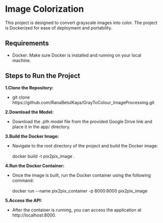 <h1>Image Colorization</h1>

This project is designed to convert grayscale images into color. The project is Dockerized for ease of deployment and portability.

<h2>Requirements</h2>

<ul>
  <li>Docker: Make sure Docker is installed and running on your local machine.</li>
</ul>

<h2>Steps to Run the Project</h2>

<p><b>1.Clone the Repository:</b> 
<ul>
  <li> git clone https://github.com/RanaBetulKaya/GrayToColour_ImageProcessing.git</li>
</ul>
</p>
<p><b>2.Download the Model:</b> 
<ul>
  <li> Download the .pth model file from the provided Google Drive link and place it in the app/ directory.</li>
</ul>
</p>
<p><b>3.Build the Docker Image:</b> 
<ul>
  <li> Navigate to the root directory of the project and build the Docker image:</li>
<br> docker build -t pix2pix_image .
</ul>
</p>
<p><b>4.Run the Docker Container:</b> 
<ul> 
  <li>Once the image is built, run the Docker container using the following command:</li> <br> docker run --name pix2pix_container -p 8000:8000 pix2pix_image
</ul>  
</p>
<p><b>5.Access the API:</b> <ul>
<li> After the container is running, you can access the application at http://localhost:8000.</li></ul></p>



